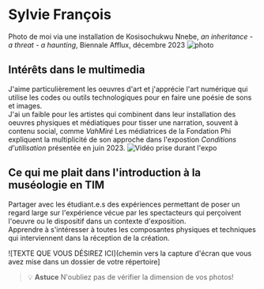 # Sylvie François
Photo de moi via une installation de Kosisochukwu Nnebe, *an inheritance - a threat - a haunting*, Biennale Afflux, décembre 2023
![photo](H24_TIM_exposition/semaine_01/photo_K_Nnebe_Afflux.jpeg)

## **Intérêts dans le multimedia**
J'aime particulièrement les oeuvres d'art et j'apprécie l'art numérique qui utilise les codes ou outils technologiques pour en faire une poésie de sons et images.  
J'ai un faible pour les artistes qui combinent dans leur installation des oeuvres physiques et médiatiques pour tisser une narration, souvent à contenu social, comme *VahMiré*
Les médiatrices de la Fondation Phi expliquent la multiplicité de son approche dans l'expostion *Conditions d'utilisation* présentée en juin 2023.
![Vidéo prise durant l'expo](https://phi.ca/fr/antenne/video-mouvements-conditions-dutilisation-glitch/?_gl=1*1xy0id9*_up*MQ..&gclid=EAIaIQobChMIx5OK5qftgwMVgnBHAR1RqQO2EAAYASABEgK20fD_BwE)

## Ce qui me plait dans l'introduction à la muséologie en TIM
Partager avec les étudiant.e.s des expériences permettant de poser un regard large sur l'expérience vécue par les spectacteurs qui perçoivent l'oeuvre ou le dispositif dans un contexte d'exposition.  
Apprendre à s'intéresser à toutes les composantes physiques et techniques qui interviennent dans la réception de la création.

![TEXTE QUE VOUS DÉSIREZ ICI](chemin vers la capture d'écran que vous avez mise dans un dossier de votre répertoire]

>💡 **Astuce** N'oubliez pas de vérifier la dimension de vos photos!
